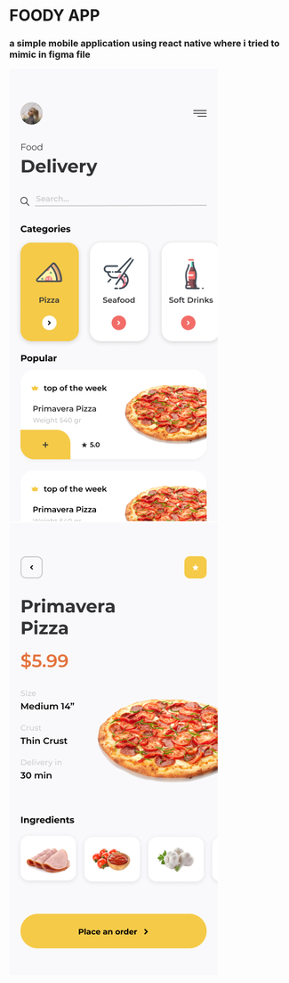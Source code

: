 # FOODY APP
### a simple mobile application using react native where i tried to mimic in figma file
![Home](./assets/Home.png)
![Detail](./assets/Details.png)
